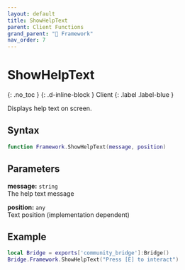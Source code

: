 ```yaml
---
layout: default
title: ShowHelpText
parent: Client Functions
grand_parent: "🧩 Framework"
nav_order: 7
---
```


# ShowHelpText
{: .no_toc }
{: .d-inline-block }
Client
{: .label .label-blue }

Displays help text on screen.

## Syntax

```lua
function Framework.ShowHelpText(message, position)
```

## Parameters

**message:** `string`  
The help text message

**position:** `any`  
Text position (implementation dependent)

## Example

```lua
local Bridge = exports['community_bridge']:Bridge()
Bridge.Framework.ShowHelpText("Press [E] to interact")
```
